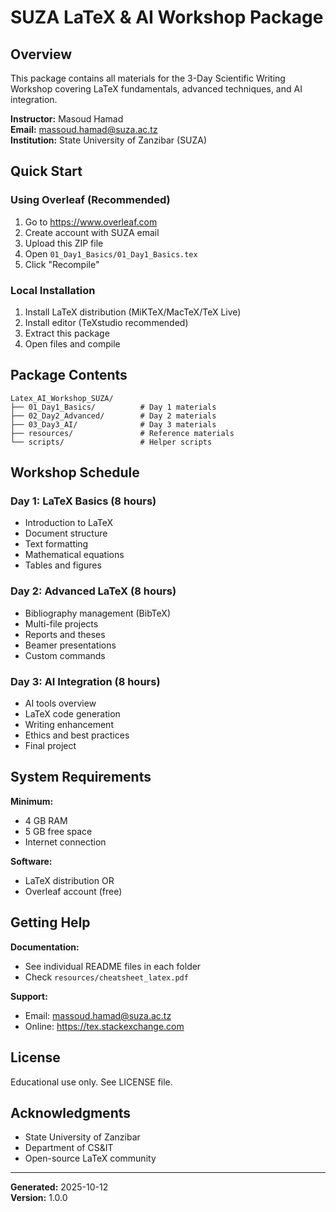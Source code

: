 # SUZA LaTeX & AI Workshop Package

## Overview

This package contains all materials for the 3-Day Scientific Writing Workshop covering LaTeX fundamentals, advanced techniques, and AI integration.

**Instructor:** Masoud Hamad  
**Email:** massoud.hamad@suza.ac.tz  
**Institution:** State University of Zanzibar (SUZA)

## Quick Start

### Using Overleaf (Recommended)
1. Go to https://www.overleaf.com
2. Create account with SUZA email
3. Upload this ZIP file
4. Open `01_Day1_Basics/01_Day1_Basics.tex`
5. Click "Recompile"

### Local Installation
1. Install LaTeX distribution (MiKTeX/MacTeX/TeX Live)
2. Install editor (TeXstudio recommended)
3. Extract this package
4. Open files and compile

## Package Contents

```
Latex_AI_Workshop_SUZA/
├── 01_Day1_Basics/          # Day 1 materials
├── 02_Day2_Advanced/        # Day 2 materials
├── 03_Day3_AI/              # Day 3 materials
├── resources/               # Reference materials
└── scripts/                 # Helper scripts
```

## Workshop Schedule

### Day 1: LaTeX Basics (8 hours)
- Introduction to LaTeX
- Document structure
- Text formatting
- Mathematical equations
- Tables and figures

### Day 2: Advanced LaTeX (8 hours)
- Bibliography management (BibTeX)
- Multi-file projects
- Reports and theses
- Beamer presentations
- Custom commands

### Day 3: AI Integration (8 hours)
- AI tools overview
- LaTeX code generation
- Writing enhancement
- Ethics and best practices
- Final project

## System Requirements

**Minimum:**
- 4 GB RAM
- 5 GB free space
- Internet connection

**Software:**
- LaTeX distribution OR
- Overleaf account (free)

## Getting Help

**Documentation:**
- See individual README files in each folder
- Check `resources/cheatsheet_latex.pdf`

**Support:**
- Email: massoud.hamad@suza.ac.tz
- Online: https://tex.stackexchange.com

## License

Educational use only. See LICENSE file.

## Acknowledgments

- State University of Zanzibar
- Department of CS&IT
- Open-source LaTeX community

---

**Generated:** 2025-10-12  
**Version:** 1.0.0
